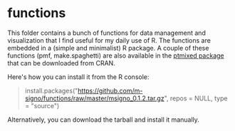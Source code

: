 # functions
This folder contains a bunch of functions for data management and visualization that I find useful for my daily use of R. 
The functions are embedded in a (simple and minimalist) R package. A couple of these functions (pmf, make.spaghetti) are also available in the [ptmixed package](https://github.com/m-signo/ptmixed) that can be downloaded from CRAN.

Here's how you can install it from the R console:

> install.packages("https://github.com/m-signo/functions/raw/master/msigno_0.1.2.tar.gz", repos = NULL, type = "source")

Alternatively, you can download the tarball and install it manually.
